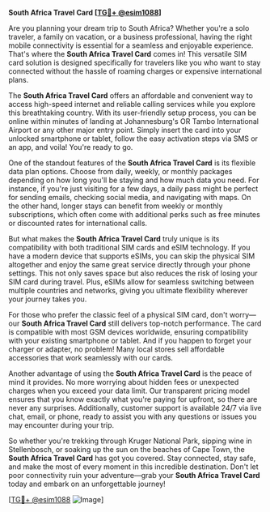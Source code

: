 **South Africa Travel Card [[TG💪+ @esim1088](https://t.me/s/esim1088)]**

Are you planning your dream trip to South Africa? Whether you're a solo traveler, a family on vacation, or a business professional, having the right mobile connectivity is essential for a seamless and enjoyable experience. That's where the **South Africa Travel Card** comes in! This versatile SIM card solution is designed specifically for travelers like you who want to stay connected without the hassle of roaming charges or expensive international plans.

The **South Africa Travel Card** offers an affordable and convenient way to access high-speed internet and reliable calling services while you explore this breathtaking country. With its user-friendly setup process, you can be online within minutes of landing at Johannesburg's OR Tambo International Airport or any other major entry point. Simply insert the card into your unlocked smartphone or tablet, follow the easy activation steps via SMS or an app, and voila! You're ready to go.

One of the standout features of the **South Africa Travel Card** is its flexible data plan options. Choose from daily, weekly, or monthly packages depending on how long you'll be staying and how much data you need. For instance, if you're just visiting for a few days, a daily pass might be perfect for sending emails, checking social media, and navigating with maps. On the other hand, longer stays can benefit from weekly or monthly subscriptions, which often come with additional perks such as free minutes or discounted rates for international calls.

But what makes the **South Africa Travel Card** truly unique is its compatibility with both traditional SIM cards and eSIM technology. If you have a modern device that supports eSIMs, you can skip the physical SIM altogether and enjoy the same great service directly through your phone settings. This not only saves space but also reduces the risk of losing your SIM card during travel. Plus, eSIMs allow for seamless switching between multiple countries and networks, giving you ultimate flexibility wherever your journey takes you.

For those who prefer the classic feel of a physical SIM card, don't worry—our **South Africa Travel Card** still delivers top-notch performance. The card is compatible with most GSM devices worldwide, ensuring compatibility with your existing smartphone or tablet. And if you happen to forget your charger or adapter, no problem! Many local stores sell affordable accessories that work seamlessly with our cards.

Another advantage of using the **South Africa Travel Card** is the peace of mind it provides. No more worrying about hidden fees or unexpected charges when you exceed your data limit. Our transparent pricing model ensures that you know exactly what you're paying for upfront, so there are never any surprises. Additionally, customer support is available 24/7 via live chat, email, or phone, ready to assist you with any questions or issues you may encounter during your trip.

So whether you're trekking through Kruger National Park, sipping wine in Stellenbosch, or soaking up the sun on the beaches of Cape Town, the **South Africa Travel Card** has got you covered. Stay connected, stay safe, and make the most of every moment in this incredible destination. Don't let poor connectivity ruin your adventure—grab your **South Africa Travel Card** today and embark on an unforgettable journey!

[[TG💪+ @esim1088](https://t.me/s/esim1088) ![Image](https://i.postimg.cc/Y0z9fWf4/image.png)]